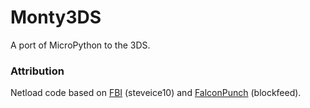 # Monty3DS

A port of MicroPython to the 3DS.


### Attribution

Netload code based on [FBI](https://github.com/Steveice10/FBI) (steveice10) and [FalconPunch](https://github.com/blockfeed/FalconPunch/tree/1c704534913df9a31840355d8e67783ae0f27da8) (blockfeed).
